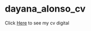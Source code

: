 # dayana_alonso_cv

Click <a href="https://dayana-alonso.github.io/dayana_alonso_cv/">Here</a> to see my cv digital 

